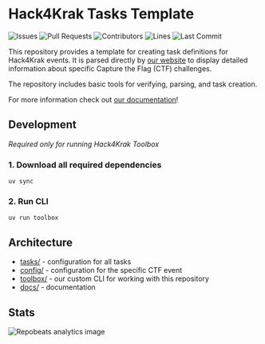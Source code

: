 # Hack4Krak Tasks Template

![Issues](https://img.shields.io/github/issues-raw/Hack4Krak/TasksTemplate?color=0096FF&label=issues&style=for-the-badge)
![Pull Requests](https://img.shields.io/github/issues-pr-raw/Hack4Krak/TasksTemplate?color=0096FF&label=PRs&style=for-the-badge)
![Contributors](https://img.shields.io/github/contributors/Hack4Krak/TasksTemplate?color=0096FF&label=contributors&style=for-the-badge)
![Lines](https://img.shields.io/endpoint?url=https://ghloc.vercel.app/api/Hack4Krak/TasksTemplate/badge?style=flat&logoColor=white&color=0096FF&style=for-the-badge)
![Last Commit](https://img.shields.io/github/last-commit/Hack4Krak/TasksTemplate?color=0096FF&label=last%20commit&style=for-the-badge)

This repository provides a template for creating task definitions for Hack4Krak events.
It is parsed directly by [our website](https://github.com/Hack4Krak/Hack4KrakSite/) to display detailed information about specific Capture the Flag (CTF) challenges.

The repository includes basic tools for verifying, parsing, and task creation.

For more information check out [our documentation](docs/)!

## Development
*Required only for running Hack4Krak Toolbox*

### 1. Download all required dependencies
```shell
uv sync
```

### 2. Run CLI
```shell
uv run toolbox 
```

## Architecture
- [tasks/](tasks/) - configuration for all tasks
- [config/](config/) - configuration for the specific CTF event
- [toolbox/](toolbox/) - our custom CLI for working with this repository
- [docs/](docs/) - documentation

## Stats

![Repobeats analytics image](https://repobeats.axiom.co/api/embed/302c940507d69624923aea749c322661176bed1b.svg "Repobeats analytics image")
